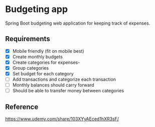 # Budgeting app
Spring Boot budgeting web application for keeping track of expenses.

## Requirements
- [x] Mobile friendly (fit on mobile best)
- [x] Create monthly budgets
- [x] Create categories for expenses- 
- [x] Group categories
- [x] Set budget for each category
- [ ] Add transactions and categorize each transaction
- [ ] Monthly balances should carry forward
- [ ] Should be able to transfer money between categories

## Reference
https://www.udemy.com/share/103XYyAEced1hXR3sF/
